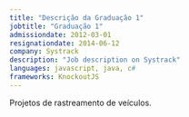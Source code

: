 ```yaml
---
title: "Descrição da Graduação 1"
jobtitle: "Graduação 1"
admissiondate: 2012-03-01
resignationdate: 2014-06-12
company: Systrack
description: "Job description on Systrack"
languages: javascript, java, c#
frameworks: KnockoutJS
---
```


Projetos de rastreamento de veículos.